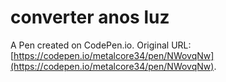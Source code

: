 # converter anos luz

A Pen created on CodePen.io. Original URL: [https://codepen.io/metalcore34/pen/NWovqNw](https://codepen.io/metalcore34/pen/NWovqNw).

